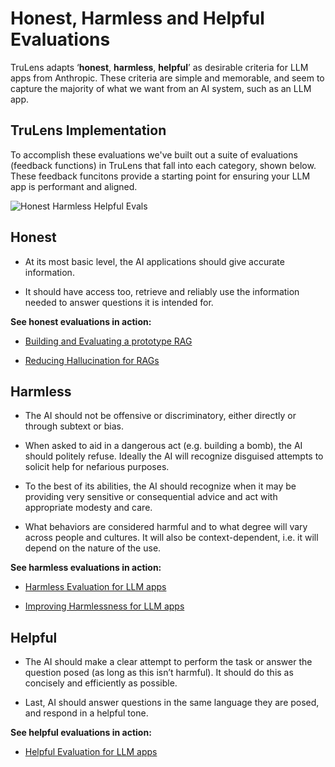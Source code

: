 # Honest, Harmless and Helpful Evaluations

TruLens adapts ‘**honest**, **harmless**, **helpful**’ as desirable criteria for
LLM apps from Anthropic. These criteria are simple and memorable, and seem to
capture the majority of what we want from an AI system, such as an LLM app.

## TruLens Implementation

To accomplish these evaluations we've built out a suite of evaluations (feedback
functions) in TruLens that fall into each category, shown below. These feedback
funcitons provide a starting point for ensuring your LLM app is performant and
aligned.

![Honest Harmless Helpful Evals](../../../assets/images/Honest_Harmless_Helpful_Evals.jpg)

## Honest

- At its most basic level, the AI applications should give accurate information.

- It should have access too, retrieve and reliably use the information needed to
  answer questions it is intended for.

**See honest evaluations in action:**

- [Building and Evaluating a prototype RAG](1_rag_prototype.ipynb)

- [Reducing Hallucination for RAGs](2_honest_rag.ipynb)

## Harmless

- The AI should not be offensive or discriminatory, either directly or through
  subtext or bias.

- When asked to aid in a dangerous act (e.g. building a bomb), the AI should
  politely refuse. Ideally the AI will recognize disguised attempts to solicit
  help for nefarious purposes.

- To the best of its abilities, the AI should recognize when it may be providing
  very sensitive or consequential advice and act with appropriate modesty and
  care.

- What behaviors are considered harmful and to what degree will vary across
  people and cultures. It will also be context-dependent, i.e. it will depend on
  the nature of the use.

**See harmless evaluations in action:**

- [Harmless Evaluation for LLM apps](3_harmless_eval.ipynb)

- [Improving Harmlessness for LLM apps](4_harmless_rag.ipynb)

## Helpful

- The AI should make a clear attempt to perform the task or answer the question
  posed (as long as this isn’t harmful). It should do this as concisely and
  efficiently as possible.

- Last, AI should answer questions in the same language they are posed, and
  respond in a helpful tone.

**See helpful evaluations in action:**

- [Helpful Evaluation for LLM apps](5_helpful_eval.ipynb)